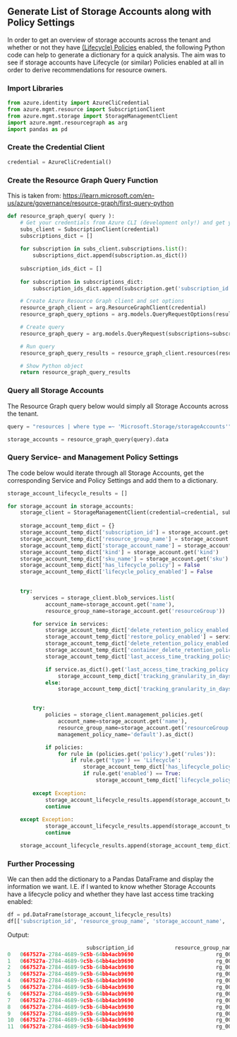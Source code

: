 ## Generate List of Storage Accounts along with Policy Settings

In order to get an overview of storage accounts across the tenant and whether or not they have [(Lifecycle) Policies](py-list-storage-account-lifecycle-policies.md) enabled, the following Python code can help to generate a dictionary for a quick analysis. The aim was to see if storage accounts have Lifecycle (or similar) Policies enabled at all in order to derive recommendations for resource owners.

### Import Libraries

```python
from azure.identity import AzureCliCredential
from azure.mgmt.resource import SubscriptionClient
from azure.mgmt.storage import StorageManagementClient
import azure.mgmt.resourcegraph as arg
import pandas as pd
```

### Create the Credential Client

```python
credential = AzureCliCredential()
```

### Create the Resource Graph Query Function

This is taken from: https://learn.microsoft.com/en-us/azure/governance/resource-graph/first-query-python

```python
def resource_graph_query( query ):
    # Get your credentials from Azure CLI (development only!) and get your subscription list
    subs_client = SubscriptionClient(credential)
    subscriptions_dict = []
    
    for subscription in subs_client.subscriptions.list():
        subscriptions_dict.append(subscription.as_dict())
    
    subscription_ids_dict = []
    
    for subscription in subscriptions_dict:
        subscription_ids_dict.append(subscription.get('subscription_id'))

    # Create Azure Resource Graph client and set options
    resource_graph_client = arg.ResourceGraphClient(credential)
    resource_graph_query_options = arg.models.QueryRequestOptions(result_format="objectArray")

    # Create query
    resource_graph_query = arg.models.QueryRequest(subscriptions=subscription_ids_dict, query=query, options=resource_graph_query_options)

    # Run query
    resource_graph_query_results = resource_graph_client.resources(resource_graph_query)

    # Show Python object
    return resource_graph_query_results
```

### Query all Storage Accounts

The Resource Graph query below would simply all Storage Accounts across the tenant. 

```python
query = "resources | where type =~ 'Microsoft.Storage/storageAccounts'"

storage_accounts = resource_graph_query(query).data
```

### Query Service- and Management Policy Settings

The code below would iterate through all Storage Accounts, get the corresponding Service and Policy Settings and add them to a dictionary.

```python
storage_account_lifecycle_results = []

for storage_account in storage_accounts:
    storage_client = StorageManagementClient(credential=credential, subscription_id=storage_account.get('subscriptionId'))
    
    storage_account_temp_dict = {}
    storage_account_temp_dict['subscription_id'] = storage_account.get('subscriptionId')
    storage_account_temp_dict['resource_group_name'] = storage_account.get('resourceGroup')
    storage_account_temp_dict['storage_account_name'] = storage_account.get('name')
    storage_account_temp_dict['kind'] = storage_account.get('kind')
    storage_account_temp_dict['sku_name'] = storage_account.get('sku').get('name')
    storage_account_temp_dict['has_lifecycle_policy'] = False
    storage_account_temp_dict['lifecycle_policy_enabled'] = False

    
    try:
        services = storage_client.blob_services.list(
            account_name=storage_account.get('name'), 
            resource_group_name=storage_account.get('resourceGroup'))

        for service in services:
            storage_account_temp_dict['delete_retention_policy_enabled'] = service.as_dict().get('delete_retention_policy').get('enabled')
            storage_account_temp_dict['restore_policy_enabled'] = service.as_dict().get('restore_policy').get('enabled')
            storage_account_temp_dict['delete_retention_policy_enabled'] = service.as_dict().get('delete_retention_policy').get('enabled')
            storage_account_temp_dict['container_delete_retention_policy_enabled'] = service.as_dict().get('container_delete_retention_policy').get('enabled')
            storage_account_temp_dict['last_access_time_tracking_policy_enabled'] = service.as_dict().get('last_access_time_tracking_policy').get('enable')

            if service.as_dict().get('last_access_time_tracking_policy').get('enable') == True:
                storage_account_temp_dict['tracking_granularity_in_days'] = service.as_dict().get('last_access_time_tracking_policy').get('tracking_granularity_in_days')
            else:
                storage_account_temp_dict['tracking_granularity_in_days'] = ''


        try:
            policies = storage_client.management_policies.get(
                account_name=storage_account.get('name'), 
                resource_group_name=storage_account.get('resourceGroup'), 
                management_policy_name='default').as_dict()

            if policies:
                for rule in (policies.get('policy').get('rules')):
                    if rule.get('type') == 'Lifecycle':
                        storage_account_temp_dict['has_lifecycle_policy'] = True
                        if rule.get('enabled') == True:
                            storage_account_temp_dict['lifecycle_policy_enabled'] = True    
            
        except Exception:
            storage_account_lifecycle_results.append(storage_account_temp_dict)
            continue
    
    except Exception:
            storage_account_lifecycle_results.append(storage_account_temp_dict)
            continue

    storage_account_lifecycle_results.append(storage_account_temp_dict)
```

### Further Processing

We can then add the dictionary to a Pandas DataFrame and display the information we want. I.E. if I wanted to know whether Storage Accounts have a lifecycle policy and whether they have last access time tracking enabled: 

```python
df = pd.DataFrame(storage_account_lifecycle_results)
df[['subscription_id', 'resource_group_name', 'storage_account_name', 'has_lifecycle_policy', 'last_access_time_tracking_policy_enabled']]
```

Output:

```python
                         subscription_id             resource_group_name  storage_account_name  has_lifecycle_policy last_access_time_tracking_policy_enabled
0   0667527a-2784-4689-9c5b-64bb4acb9690                          rg_001            stgacct001                 False                                      NaN
1   0667527a-2784-4689-9c5b-64bb4acb9690                          rg_002            stgacct002                 False                                      NaN
2   0667527a-2784-4689-9c5b-64bb4acb9690                          rg_003            stgacct003                 False                                      NaN
3   0667527a-2784-4689-9c5b-64bb4acb9690                          rg_003            stgacct004                 False                                      NaN
4   0667527a-2784-4689-9c5b-64bb4acb9690                          rg_003            stgacct005                 False                                      NaN
5   0667527a-2784-4689-9c5b-64bb4acb9690                          rg_003            stgacct006                 False                                      NaN
6   0667527a-2784-4689-9c5b-64bb4acb9690                          rg_003            stgacct007                 False                                      NaN
7   0667527a-2784-4689-9c5b-64bb4acb9690                          rg_004            stgacct008                 False                                      NaN
8   0667527a-2784-4689-9c5b-64bb4acb9690                          rg_005            stgacct009                 False                                      NaN
9   0667527a-2784-4689-9c5b-64bb4acb9690                          rg_006            stgacct010                  True                                     True
10  0667527a-2784-4689-9c5b-64bb4acb9690                          rg_007            stgacct011                 False                                      NaN
11  0667527a-2784-4689-9c5b-64bb4acb9690                          rg_008            stgacct012                 False                                     True
```
